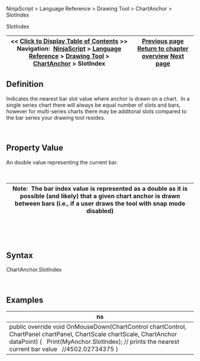 ﻿


NinjaScript \> Language Reference \> Drawing Tool \> ChartAnchor \> SlotIndex






















SlotIndex







| \<\< [Click to Display Table of Contents](barindex.md) \>\> **Navigation:**     [NinjaScript](ninjascript.md) \> [Language Reference](language_reference_wip.md) \> [Drawing Tool](drawing_tools.md) \> [ChartAnchor](chartanchor.md) \> SlotIndex | [Previous page](price.md) [Return to chapter overview](chartanchor.md) [Next page](time.md) |
| --- | --- |











## Definition


Indicates the nearest bar slot value where anchor is drawn on a chart.  In a single series chart there will always be equal number of slots and bars, however for multi\-series charts there may be additonal slots compared to the bar series your drawing tool resides.


 


## Property Value


An double value representing the current bar.  


 




| Note:  The bar index value is represented as a double as it is possible (and likely) that a given chart anchor is drawn between bars (i.e., if a user draws the tool with snap mode disabled) |
| --- |



 


 


## Syntax


ChartAnchor.SlotIndex


 


## Examples




| ns |
| --- |
| public override void OnMouseDown(ChartControl chartControl, ChartPanel chartPanel, ChartScale chartScale, ChartAnchor dataPoint) {    Print(MyAnchor.SlotIndex); // prints the nearest current bar value    //4502\.02734375 } |









